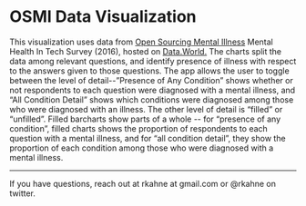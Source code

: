 # OSMI Data Visualization
This visualization uses data from [Open Sourcing Mental Illness](https://osmihelp.org/) Mental Health In Tech Survey (2016), hosted on [Data.World.](https://data.world/kittybot/osmi-mental-health-tech-2016)  The charts split the data among relevant questions, and identify presence of illness with respect to the answers given to those questions.  The app allows the user to toggle between the level of detail--”Presence of Any Condition” shows whether or not respondents to each question were diagnosed with a mental illness, and “All Condition Detail” shows which conditions were diagnosed among those who were diagnosed with an illness.  The other level of detail is “filled” or “unfilled”.  Filled barcharts show parts of a whole -- for “presence of any condition”, filled charts shows the proportion of respondents to each question with a mental illness, and for “all condition detail”, they show the proportion of each condition among those who were diagnosed with a mental illness.  
***
If you have questions, reach out at rkahne at gmail.com or @rkahne on twitter.